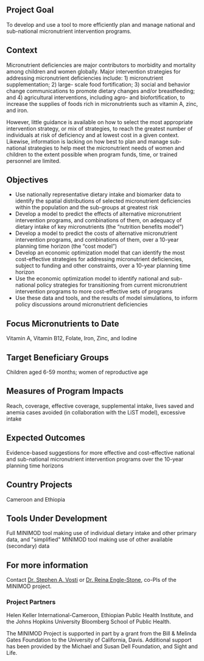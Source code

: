 ## Project Goal

To develop and use a tool to more efficiently plan and manage national and sub-national micronutrient intervention programs. 

## Context

Micronutrient deficiencies are major contributors to morbidity and mortality among children and women globally. Major intervention strategies for addressing micronutrient deficiencies include: 1) micronutrient supplementation; 2) large- scale food fortification; 3) social and behavior change communications to promote dietary changes and/or breastfeeding; and 4) agricultural interventions, including agro- and biofortification, to increase the supplies of foods rich in micronutrients such as vitamin A, zinc, and iron.

However, little guidance is available on how to select the most appropriate intervention strategy, or mix of strategies, to reach the greatest number of individuals at risk of deficiency and at lowest cost in a given context. Likewise, information is lacking on how best to plan and manage sub-national strategies to help meet the micronutrient needs of women and children to the extent possible when program funds, time, or trained personnel are limited.

## Objectives

- Use nationally representative dietary intake and biomarker data to identify the spatial distributions of selected micronutrient deficiencies within the population and the sub-groups at greatest risk
- Develop a model to predict the effects of alternative micronutrient intervention programs, and combinations of them, on adequacy of dietary intake of key micronutrients (the “nutrition benefits model”)
- Develop a model to predict the costs of alternative micronutrient intervention programs, and combinations of them, over a 10-year planning time horizon (the “cost model”)
- Develop an economic optimization model that can identify the most cost-effective strategies for addressing micronutrient deficiencies, subject to funding and other constraints, over a 10-year planning time horizon
- Use the economic optimization model to identify national and sub-national policy strategies for transitioning from current micronutrient intervention programs to more cost-effective sets of programs
- Use these data and tools, and the results of model simulations, to inform policy discussions around micronutrient deficiencies  

## Focus Micronutrients to Date

Vitamin A, Vitamin B12, Folate, Iron, Zinc, and Iodine

## Target Beneficiary Groups

Children aged 6-59 months; women of reproductive age 

## Measures of Program Impacts

Reach, coverage, effective coverage, supplemental intake, lives saved and anemia cases avoided (in collaboration with the LiST model), excessive intake

## Expected Outcomes

Evidence-based suggestions for more effective and cost-effective national and sub-national micronutrient intervention programs over the 10-year planning time horizons

## Country Projects

Cameroon and Ethiopia

## Tools Under Development

Full MINIMOD tool making use of individual dietary intake and other primary data, and "simplified" MINIMOD tool making use of other available (secondary) data

## For more information

Contact [Dr. Stephen A. Vosti](mailto:vosti@primal.ucdavis.edu) or [Dr. Reina Engle-Stone](mailto:renglestone@ucdavis.edu), co-Pls of the MINIMOD project.

### Project Partners 

Helen Keller International-Cameroon, Ethiopian Public Health Institute, and the Johns Hopkins University Bloomberg School of Public Health.

The MINIMOD Project is supported in part by a grant from the Bill & Melinda Gates Foundation to the University of California, Davis. Additional support has been provided by the Michael and Susan Dell Foundation, and Sight and Life. 